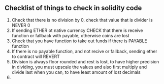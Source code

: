 ## Checklist of things to check in solidity code

1. Check that there is no division by 0, check that value that is divider is NEVER 0
2. If sending ETHER ot native currency CHECK that there is receive function or fallback with payable, otherwise coins
   are lost
3. Check that you have function to take out funds if there is PAYABLE function
4. If there is no payable function, and not recive or fallback, sending ether to contract will REVERT
5. Division is always floor rounded and rest is lost, to have higher precision in dividing, you must upscale the values
   and also first multiply and divide last when you can, to have least amount of lost decimals
6.
